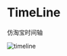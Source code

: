 # TimeLine
仿淘宝时间轴

![timeline](https://github.com/wanxiasijin/TimeLine/assets/15944914/2fe5feea-0403-42d4-9a9e-f10af1d2a0fc)
